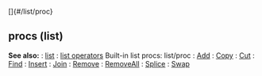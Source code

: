 []{#/list/proc}
  ## procs (list)
  **See also:**
  :   [list](ref/list)
  :   [list operators](ref/list/operators)
  Built-in list procs:
  list/proc
  :   [Add](ref/list/proc/Add)
  :   [Copy](ref/list/proc/Copy)
  :   [Cut](ref/list/proc/Cut)
  :   [Find](ref/list/proc/Find)
  :   [Insert](ref/list/proc/Insert)
  :   [Join](ref/list/proc/Join)
  :   [Remove](ref/list/proc/Remove)
  :   [RemoveAll](ref/list/proc/RemoveAll)
  :   [Splice](ref/list/proc/Splice)
  :   [Swap](ref/list/proc/Swap)